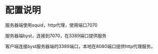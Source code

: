 # 配置说明

服务器端使用squid，http代理，使用端口7070

服务器端byst，连接到7070，在3389端口提供服务

客户端连接byst服务器端的3389端口，本地在8080端口提供http代理服务。
